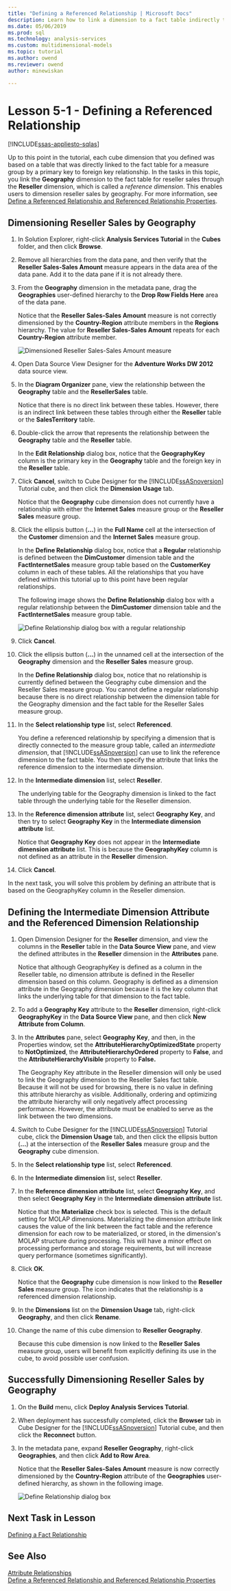 ```yaml
---
title: "Defining a Referenced Relationship | Microsoft Docs"
description: Learn how to link a dimension to a fact table indirectly through a dimension that is linked directly through a primary key-foreign key relationship for an Analysis Services project.
ms.date: 05/06/2019
ms.prod: sql
ms.technology: analysis-services
ms.custom: multidimensional-models
ms.topic: tutorial
ms.author: owend
ms.reviewer: owend
author: minewiskan

---
```

# Lesson 5-1 - Defining a Referenced Relationship
[!INCLUDE[ssas-appliesto-sqlas](../includes/ssas-appliesto-sqlas.md)]

Up to this point in the tutorial, each cube dimension that you defined was based on a table that was directly linked to the fact table for a measure group by a primary key to foreign key relationship. In the tasks in this topic, you link the **Geography** dimension to the fact table for reseller sales through the **Reseller** dimension, which is called a *reference dimension*. This enables users to dimension reseller sales by geography. For more information, see [Define a Referenced Relationship and Referenced Relationship Properties](../multidimensional-models/define-a-referenced-relationship-and-referenced-relationship-properties.md).  
  
## Dimensioning Reseller Sales by Geography  
  
1.  In Solution Explorer, right-click **Analysis Services Tutorial** in the **Cubes** folder, and then click **Browse**.  
  
2.  Remove all hierarchies from the data pane, and then verify that the **Reseller Sales-Sales Amount** measure appears in the data area of the data pane. Add it to the data pane if it is not already there.  
  
3.  From the **Geography** dimension in the metadata pane, drag the **Geographies** user-defined hierarchy to the **Drop Row Fields Here** area of the data pane.  
  
    Notice that the **Reseller Sales-Sales Amount** measure is not correctly dimensioned by the **Country-Region** attribute members in the **Regions** hierarchy. The value for **Reseller Sales-Sales Amount** repeats for each **Country-Region** attribute member.  
  
    ![Dimensioned Reseller Sales-Sales Amount measure](../media/l5-referencedrelationship-1.png "Dimensioned Reseller Sales-Sales Amount measure")  
  
4.  Open Data Source View Designer for the **Adventure Works DW 2012** data source view.  
  
5.  In the **Diagram Organizer** pane, view the relationship between the **Geography** table and the **ResellerSales** table.  
  
    Notice that there is no direct link between these tables. However, there is an indirect link between these tables through either the **Reseller** table or the **SalesTerritory** table.  
  
6.  Double-click the arrow that represents the relationship between the **Geography** table and the **Reseller** table.  
  
    In the **Edit Relationship** dialog box, notice that the **GeographyKey** column is the primary key in the **Geography** table and the foreign key in the **Reseller** table.  
  
7.  Click **Cancel**, switch to Cube Designer for the [!INCLUDE[ssASnoversion](../includes/ssasnoversion-md.md)] Tutorial cube, and then click the **Dimension Usage** tab.  
  
    Notice that the **Geography** cube dimension does not currently have a relationship with either the **Internet Sales** measure group or the **Reseller Sales** measure group.  
  
8.  Click the ellipsis button (**...**) in the **Full Name** cell at the intersection of the **Customer** dimension and the **Internet Sales** measure group.  
  
    In the **Define Relationship** dialog box, notice that a **Regular** relationship is defined between the **DimCustomer** dimension table and the **FactInternetSales** measure group table based on the **CustomerKey** column in each of these tables. All the relationships that you have defined within this tutorial up to this point have been regular relationships.  
  
    The following image shows the **Define Relationship** dialog box with a regular relationship between the **DimCustomer** dimension table and the **FactInternetSales** measure group table.  
  
    ![Define Relationship dialog box with a regular relationship](../media/l5-referencedrelationship-4.png "Define Relationship dialog box")  
  
9. Click **Cancel**.  
  
10. Click the ellipsis button (**...**) in the unnamed cell at the intersection of the **Geography** dimension and the **Reseller Sales** measure group.  
  
    In the **Define Relationship** dialog box, notice that no relationship is currently defined between the Geography cube dimension and the Reseller Sales measure group. You cannot define a regular relationship because there is no direct relationship between the dimension table for the Geography dimension and the fact table for the Reseller Sales measure group.  
  
11. In the **Select relationship type** list, select **Referenced**.  
  
    You define a referenced relationship by specifying a dimension that is directly connected to the measure group table, called an *intermediate dimension*, that [!INCLUDE[ssASnoversion](../includes/ssasnoversion-md.md)] can use to link the reference dimension to the fact table. You then specify the attribute that links the reference dimension to the intermediate dimension.  
  
12. In the **Intermediate dimension** list, select **Reseller**.  
  
    The underlying table for the Geography dimension is linked to the fact table through the underlying table for the Reseller dimension.  
  
13. In the **Reference dimension attribute** list, select **Geography Key**, and then try to select **Geography Key** in the **Intermediate dimension attribute** list.  
  
    Notice that **Geography Key** does not appear in the **Intermediate dimension attribute** list. This is because the **GeographyKey** column is not defined as an attribute in the **Reseller** dimension.  
  
14. Click **Cancel**.  
  
In the next task, you will solve this problem by defining an attribute that is based on the GeographyKey column in the Reseller dimension.  
  
## Defining the Intermediate Dimension Attribute and the Referenced Dimension Relationship  
  
1.  Open Dimension Designer for the **Reseller** dimension, and view the columns in the **Reseller** table in the **Data Source View** pane, and view the defined attributes in the **Reseller** dimension in the **Attributes** pane.  
  
    Notice that although GeographyKey is defined as a column in the Reseller table, no dimension attribute is defined in the Reseller dimension based on this column. Geography is defined as a dimension attribute in the Geography dimension because it is the key column that links the underlying table for that dimension to the fact table.  
  
2.  To add a **Geography Key** attribute to the **Reseller** dimension, right-click **GeographyKey** in the **Data Source View** pane, and then click **New Attribute from Column**.  
  
3.  In the **Attributes** pane, select **Geography Key**, and then, in the Properties window, set the **AttributeHierarchyOptimizedState** property to **NotOptimized**, the **AttributeHierarchyOrdered** property to **False**, and the **AttributeHierarchyVisible** property to **False.**  
  
    The Geography Key attribute in the Reseller dimension will only be used to link the Geography dimension to the Reseller Sales fact table. Because it will not be used for browsing, there is no value in defining this attribute hierarchy as visible. Additionally, ordering and optimizing the attribute hierarchy will only negatively affect processing performance. However, the attribute must be enabled to serve as the link between the two dimensions.  
  
4.  Switch to Cube Designer for the [!INCLUDE[ssASnoversion](../includes/ssasnoversion-md.md)] Tutorial cube, click the **Dimension Usage** tab, and then click the ellipsis button (**...**) at the intersection of the **Reseller Sales** measure group and the **Geography** cube dimension.  
  
5.  In the **Select relationship type** list, select **Referenced**.  
  
6.  In the **Intermediate dimension** list, select **Reseller**.  
  
7.  In the **Reference dimension attribute** list, select **Geography Key**, and then select **Geography Key** in the **Intermediate dimension attribute** list.  
  
    Notice that the **Materialize** check box is selected. This is the default setting for MOLAP dimensions. Materializing the dimension attribute link causes the value of the link between the fact table and the reference dimension for each row to be materialized, or stored, in the dimension's MOLAP structure during processing. This will have a minor effect on processing performance and storage requirements, but will increase query performance (sometimes significantly).  
  
8.  Click **OK**.  
  
    Notice that the **Geography** cube dimension is now linked to the **Reseller Sales** measure group. The icon indicates that the relationship is a referenced dimension relationship.  
  
9. In the **Dimensions** list on the **Dimension Usage** tab, right-click **Geography**, and then click **Rename**.  
  
10. Change the name of this cube dimension to **Reseller Geography**.  
  
    Because this cube dimension is now linked to the **Reseller Sales** measure group, users will benefit from explicitly defining its use in the cube, to avoid possible user confusion.  
  
## Successfully Dimensioning Reseller Sales by Geography  
  
1.  On the **Build** menu, click **Deploy Analysis Services Tutorial**.  
  
2.  When deployment has successfully completed, click the **Browser** tab in Cube Designer for the [!INCLUDE[ssASnoversion](../includes/ssasnoversion-md.md)] Tutorial cube, and then click the **Reconnect** button.  
  
3.  In the metadata pane, expand **Reseller Geography**, right-click **Geographies**, and then click **Add to Row Area**.  
  
    Notice that the **Reseller Sales-Sales Amount** measure is now correctly dimensioned by the **Country-Region** attribute of the **Geographies** user-defined hierarchy, as shown in the following image.  
  
    ![Define Relationship dialog box](../media/l5-referencedrelationship-5.png "Define Relationship dialog box")  
  
## Next Task in Lesson  
[Defining a Fact Relationship](lesson-5-2-defining-a-fact-relationship.md)  
  
## See Also  
[Attribute Relationships](../multidimensional-models-olap-logical-dimension-objects/attribute-relationships.md)  
[Define a Referenced Relationship and Referenced Relationship Properties](../multidimensional-models/define-a-referenced-relationship-and-referenced-relationship-properties.md)  
  
  
  
